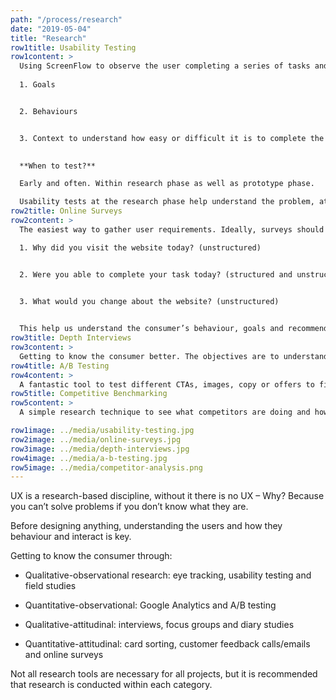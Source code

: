```yaml
---
path: "/process/research"
date: "2019-05-04"
title: "Research"
row1title: Usability Testing
row1content: > 
  Using ScreenFlow to observe the user completing a series of tasks and questions on a website establishing: 
  
  1. Goals


  2. Behaviours 


  3. Context to understand how easy or difficult it is to complete the goals set, behaviour with the platform and the environment conducted in. 
  

  **When to test?**   

  Early and often. Within research phase as well as prototype phase. 

  Usability tests at the research phase help understand the problem, at prototype phase to validate the solution and testing phase to sanity check. 
row2title: Online Surveys
row2content: > 
  The easiest way to gather user requirements. Ideally, surveys should include qualitative and quantitative questions such as multiple choice or open answers. Online surveys need to consider the 3 Golden Questions:

  1. Why did you visit the website today? (unstructured)


  2. Were you able to complete your task today? (structured and unstructured)
  

  3. What would you change about the website? (unstructured)


  This help us understand the consumer’s behaviour, goals and recommendations for a better user experience. Online surveys are sent to current customer databases as well as new consumers, usually built in Survey Monkey.
row3title: Depth Interviews
row3content: > 
  Getting to know the consumer better. The objectives are to understand the consumer’s goals and context of use by providing an opportunity to listen and learn. It is import to ask what, why and how questions, letting the consumer talk without directing their response, limiting their answers with yes/no or asking them to predict the future.
row4title: A/B Testing
row4content: > 
  A fantastic tool to test different CTAs, images, copy or offers to find out of which the users respond best to. The options with highest engagement or interaction will be rolled out. A/B testing facilitates improvements, encourages experiments, validates assumptions (or not) and will be data driven. The online tool to do this is Optimizely.
row5title: Competitive Benchmarking
row5content: > 
  A simple research technique to see what competitors are doing and how best-in class websites are solving a problem, what works and what doesn’t. Considering direct competitors as well as the wider market and similar industries.

row1image: ../media/usability-testing.jpg
row2image: ../media/online-surveys.jpg
row3image: ../media/depth-interviews.jpg
row4image: ../media/a-b-testing.jpg
row5image: ../media/competitor-analysis.png
---
```


UX is a research-based discipline, without it there is no UX – Why? Because you can’t solve problems if you don’t know what they are.

Before designing anything, understanding the users and how they behaviour and interact is key.

Getting to know the consumer through:

* Qualitative-observational research: eye tracking, usability testing and field studies   

* Quantitative-observational: Google Analytics and A/B testing   

* Qualitative-attitudinal: interviews, focus groups and diary studies   

* Quantitative-attitudinal: card sorting, customer feedback calls/emails and online surveys  

Not all research tools are necessary for all projects, but it is recommended that research is conducted within each category.